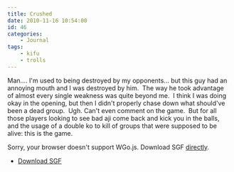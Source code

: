 ```yaml
---
title: Crushed
date: 2010-11-16 10:54:00
id: 46
categories:
	- Journal
tags:
	- kifu
	- trolls
---
```


Man.... I'm used to being destroyed by my opponents... but this guy had an annoying mouth and I was destroyed by him.  The way he took advantage of almost every single weakness was quite beyond me.  I think I was doing okay in the opening, but then I didn't properly chase down what should've been a dead group.  Ugh. Can't even comment on the game.  But for all those players looking to see bad aji come back and kick you in the balls, and the usage of a double ko to kill of groups that were supposed to be alive: this is the game.

<!--more-->

<article>
	<section data-wgo="/kifu/2010/2010.11.16-Crushed.sgf" data-wgo-enablewheel="false" style="width: 100%">
	  <p>Sorry, your browser doesn't support WGo.js. Download SGF <a href="/kifu/2010/2010.11.16-Crushed.sgf">directly</a>.</p>
	</section>
	<div><ul><li><a href="/kifu/2010/2010.11.16-Crushed.sgf">Download SGF</a></li></ul></div>
</article>

